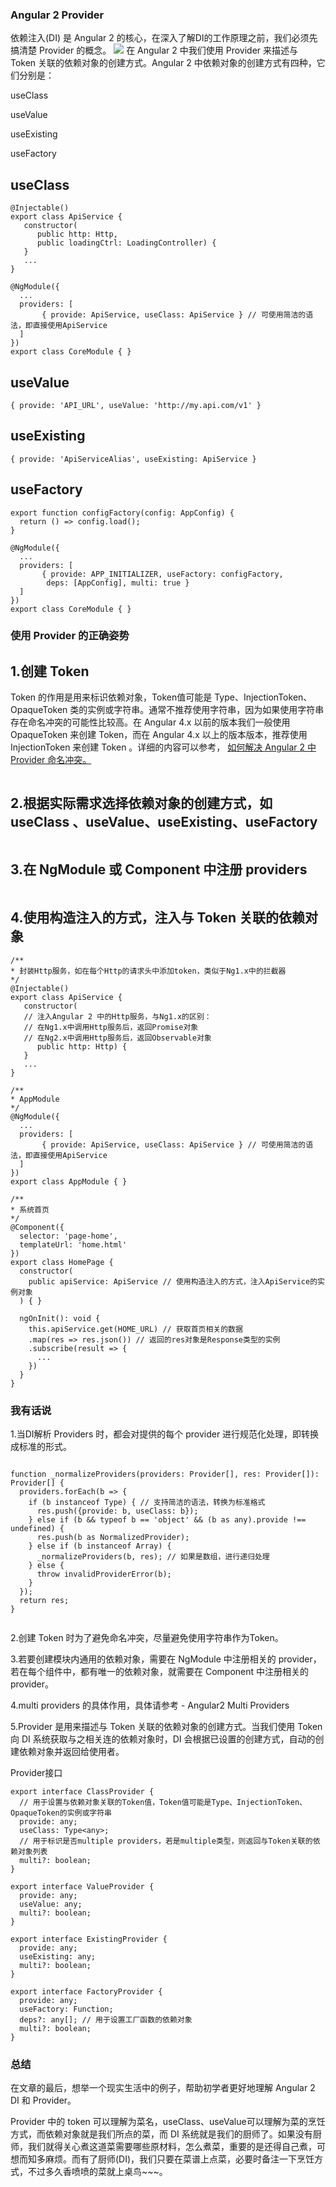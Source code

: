 
### Angular 2 Provider

依赖注入(DI) 是 Angular 2 的核心，在深入了解DI的工作原理之前，我们必须先搞清楚 Provider 的概念。
![](https://upload-images.jianshu.io/upload_images/12890819-eddcdfc489bfc993.jpg?imageMogr2/auto-orient/strip%7CimageView2/2/w/1240)
在 Angular 2 中我们使用 Provider 来描述与 Token 关联的依赖对象的创建方式。Angular 2 中依赖对象的创建方式有四种，它们分别是：

useClass

useValue

useExisting

useFactory
## useClass
```
@Injectable()
export class ApiService {
   constructor(
      public http: Http, 
      public loadingCtrl: LoadingController) {
   }
   ...
}

@NgModule({
  ...
  providers: [
       { provide: ApiService, useClass: ApiService } // 可使用简洁的语法，即直接使用ApiService
  ]
})
export class CoreModule { }
```

## useValue
```
{ provide: 'API_URL', useValue: 'http://my.api.com/v1' }
```
## useExisting
```
{ provide: 'ApiServiceAlias', useExisting: ApiService }
```
## useFactory
```
export function configFactory(config: AppConfig) {
  return () => config.load();
}

@NgModule({
  ...
  providers: [
       { provide: APP_INITIALIZER, useFactory: configFactory, 
        deps: [AppConfig], multi: true }
  ]
})
export class CoreModule { }
```

### 使用 Provider 的正确姿势

## 1.创建 Token
Token 的作用是用来标识依赖对象，Token值可能是 Type、InjectionToken、OpaqueToken 类的实例或字符串。通常不推荐使用字符串，因为如果使用字符串存在命名冲突的可能性比较高。在 Angular 4.x 以前的版本我们一般使用 OpaqueToken 来创建 Token，而在 Angular 4.x 以上的版本版本，推荐使用 InjectionToken 来创建 Token 。详细的内容可以参考， [如何解决 Angular 2 中 Provider 命名冲突。](https://segmentfault.com/a/1190000008626348)
```

```
## 2.根据实际需求选择依赖对象的创建方式，如 useClass 、useValue、useExisting、useFactory
```

```
## 3.在 NgModule 或 Component 中注册 providers
```

```
## 4.使用构造注入的方式，注入与 Token 关联的依赖对象
```
/**
* 封装Http服务，如在每个Http的请求头中添加token，类似于Ng1.x中的拦截器
*/
@Injectable() 
export class ApiService {
   constructor(
   // 注入Angular 2 中的Http服务，与Ng1.x的区别：
   // 在Ng1.x中调用Http服务后，返回Promise对象
   // 在Ng2.x中调用Http服务后，返回Observable对象
      public http: Http) { 
   }
   ...
}

/**
* AppModule
*/
@NgModule({
  ...
  providers: [
       { provide: ApiService, useClass: ApiService } // 可使用简洁的语法，即直接使用ApiService
  ]
})
export class AppModule { }

/**
* 系统首页
*/
@Component({
  selector: 'page-home',
  templateUrl: 'home.html'
})
export class HomePage {
  constructor(
    public apiService: ApiService // 使用构造注入的方式，注入ApiService的实例对象
  ) { }
  
  ngOnInit(): void {
    this.apiService.get(HOME_URL) // 获取首页相关的数据
    .map(res => res.json()) // 返回的res对象是Response类型的实例
    .subscribe(result => {
      ...
    })
  }
}
```


### 我有话说
1.当DI解析 Providers 时，都会对提供的每个 provider 进行规范化处理，即转换成标准的形式。


```

function _normalizeProviders(providers: Provider[], res: Provider[]): Provider[] {
  providers.forEach(b => {
    if (b instanceof Type) { // 支持简洁的语法，转换为标准格式
      res.push({provide: b, useClass: b});
    } else if (b && typeof b == 'object' && (b as any).provide !== undefined) {
      res.push(b as NormalizedProvider);
    } else if (b instanceof Array) {
      _normalizeProviders(b, res); // 如果是数组，进行递归处理
    } else {
      throw invalidProviderError(b);
    }
  });
  return res;
}


```
2.创建 Token 时为了避免命名冲突，尽量避免使用字符串作为Token。

3.若要创建模块内通用的依赖对象，需要在 NgModule 中注册相关的 provider，若在每个组件中，都有唯一的依赖对象，就需要在 Component 中注册相关的 provider。

4.multi providers 的具体作用，具体请参考 - Angular2 Multi Providers

5.Provider 是用来描述与 Token 关联的依赖对象的创建方式。当我们使用 Token 向 DI 系统获取与之相关连的依赖对象时，DI 会根据已设置的创建方式，自动的创建依赖对象并返回给使用者。

Provider接口

```
export interface ClassProvider {
  // 用于设置与依赖对象关联的Token值，Token值可能是Type、InjectionToken、OpaqueToken的实例或字符串
  provide: any; 
  useClass: Type<any>;
  // 用于标识是否multiple providers，若是multiple类型，则返回与Token关联的依赖对象列表
  multi?: boolean; 
}
  
export interface ValueProvider {
  provide: any;
  useValue: any;
  multi?: boolean;
}
  
export interface ExistingProvider {
  provide: any;
  useExisting: any;
  multi?: boolean;
}
  
export interface FactoryProvider {
  provide: any;
  useFactory: Function;
  deps?: any[]; // 用于设置工厂函数的依赖对象
  multi?: boolean;
}
```




### 总结

在文章的最后，想举一个现实生活中的例子，帮助初学者更好地理解 Angular 2 DI 和 Provider。

Provider 中的 token 可以理解为菜名，useClass、useValue可以理解为菜的烹饪方式，而依赖对象就是我们所点的菜，而 DI 系统就是我们的厨师了。如果没有厨师，我们就得关心煮这道菜需要哪些原材料，怎么煮菜，重要的是还得自己煮，可想而知多麻烦。而有了厨师(DI)，我们只要在菜谱上点菜，必要时备注一下烹饪方式，不过多久香喷喷的菜就上桌鸟~~~。









